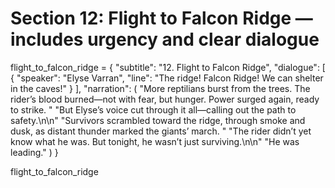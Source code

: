 # Section 12: Flight to Falcon Ridge — includes urgency and clear dialogue
flight_to_falcon_ridge = {
    "subtitle": "12. Flight to Falcon Ridge",
    "dialogue": [
        {
            "speaker": "Elyse Varran",
            "line": "The ridge! Falcon Ridge! We can shelter in the caves!"
        }
    ],
    "narration": (
        "More reptilians burst from the trees. The rider’s blood burned—not with fear, but hunger. Power surged again, ready to strike. "
        "But Elyse’s voice cut through it all—calling out the path to safety.\n\n"
        "Survivors scrambled toward the ridge, through smoke and dusk, as distant thunder marked the giants’ march. "
        "The rider didn’t yet know what he was. But tonight, he wasn’t just surviving.\n\n"
        "He was leading."
    )
}

flight_to_falcon_ridge